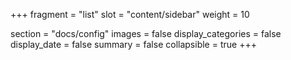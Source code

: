 +++
fragment = "list"
slot = "content/sidebar"
weight = 10

section = "docs/config"
images = false
display_categories = false
display_date = false
summary = false
collapsible = true
+++
